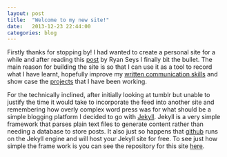 ```yaml
---
layout: post
title:  "Welcome to my new site!"
date:   2013-12-23 22:44:00
categories: blog
---
```


Firstly thanks for stopping by! I had wanted to create a personal site for a while and after reading this [post][ryan-seys] by 
Ryan Seys I finally bit the bullet. The main reason for building the site is so that I can use it as a tool to record what I have learnt, hopefully improve my [written communication skills][theblog] and show case the [projects][projects] that I have been working.

For the technically inclined, after initially looking at tumblr but unable to justify the time it would take to incorporate the feed into another site and remembering how overly complex word press was for what should be a simple blogging platform I decided to go with [Jekyll][jekyll].
Jekyll is a very simple framework that parses plain text files to generate content rather than needing a database to store posts. It also just so happens that [github][githubpages] runs on the Jekyll engine and will host your Jekyll site for free. To see just how simple the frame work is you can see the repository for this site [here][repo].

[ryan-seys]: https://ryanseys.com/blog/using-jekyll
[jekyll]:    http://jekyllrb.com
[repo]:      https://github.com/brent-p/brent-p.github.io 
[projects]:  /projects.html
[theblog]:     /blog.html
[githubpages]: http://pages.github.com/